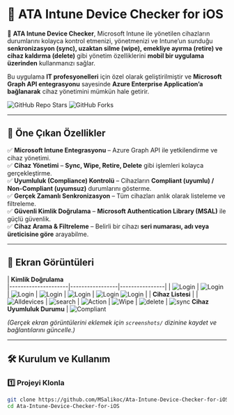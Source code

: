 # 🚀 ATA Intune Device Checker for iOS

📱 **ATA Intune Device Checker**, Microsoft Intune ile yönetilen cihazların durumlarını kolayca kontrol etmenizi, yönetmenizi ve Intune’un sunduğu **senkronizasyon (sync), uzaktan silme (wipe), emekliye ayırma (retire) ve cihaz kaldırma (delete)** gibi yönetim özelliklerini **mobil bir uygulama üzerinden** kullanmanızı sağlar.  

Bu uygulama **IT profesyonelleri** için özel olarak geliştirilmiştir ve **Microsoft Graph API entegrasyonu** sayesinde **Azure Enterprise Application’a bağlanarak** cihaz yönetimini mümkün hale getirir.

![GitHub Repo Stars](https://img.shields.io/github/stars/MSalikoc/Ata-Intune-Device-Checker-for-iOS?style=social)
![GitHub Forks](https://img.shields.io/github/forks/MSalikoc/Ata-Intune-Device-Checker-for-iOS?style=social)

---

## 🎯 **Öne Çıkan Özellikler**
✅ **Microsoft Intune Entegrasyonu** – Azure Graph API ile yetkilendirme ve cihaz yönetimi.  
✅ **Cihaz Yönetimi** – **Sync, Wipe, Retire, Delete** gibi işlemleri kolayca gerçekleştirme.  
✅ **Uyumluluk (Compliance) Kontrolü** – Cihazların **Compliant (uyumlu) / Non-Compliant (uyumsuz)** durumlarını gösterme.  
✅ **Gerçek Zamanlı Senkronizasyon** – Tüm cihazları anlık olarak listeleme ve filtreleme.  
✅ **Güvenli Kimlik Doğrulama** – **Microsoft Authentication Library (MSAL)** ile güçlü güvenlik.  
✅ **Cihaz Arama & Filtreleme** – Belirli bir cihazı **seri numarası, adı veya üreticisine göre** arayabilme.  

---

## 📸 **Ekran Görüntüleri**

| **Kimlik Doğrulama**  
|---------------------|-----------------|----------------|
| ![Login](screenshots/auth1.png) | ![Login](screenshots/auth2.png) | ![Login](screenshots/auth3.png) | ![Login](screenshots/code.png) | ![Login](screenshots/auth4.png) | ![Login](screenshots/permisson.png) ![Login](screenshots/auth5.png) |
| **Cihaz Listesi** |
| ![Alldevices](screenshots/alldevices.png) | ![search](screenshots/search.png) | ![Action](screenshots/action.png) | ![Wipe](screenshots/wipe.png) | ![delete](screenshots/delete.png) | ![sync](screenshots/sync.png)
**Cihaz Uyumluluk Durumu** |
![Compliant](screenshots/compliant.png)

_(Gerçek ekran görüntülerini eklemek için `screenshots/` dizinine kaydet ve bağlantılarını güncelle.)_

---

## 🛠️ **Kurulum ve Kullanım**

### **1️⃣ Projeyi Klonla**
```bash
git clone https://github.com/MSalikoc/Ata-Intune-Device-Checker-for-iOS.git
cd Ata-Intune-Device-Checker-for-iOS




